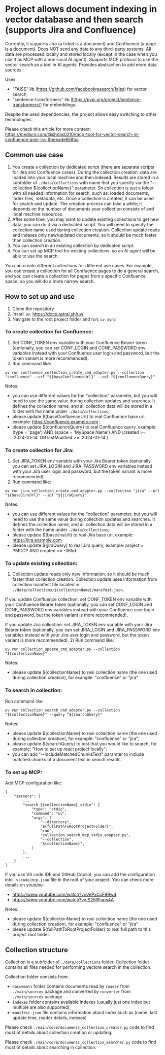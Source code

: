 # Project allows document indexing in vector database and then search (supports Jira and Confluence)

Currently, it supports Jira (a ticket is a document) and Confluence (a page is a document).
Does NOT send any data to any third-party systems. All data are processed locally and stored locally (except in the case when you use it as MCP with a non-local AI agent).
Supports MCP protocol to use the vector search as a tool in AI agents.
Provides abstraction to add more data sources.

Uses:
- "FAISS" lib (https://github.com/facebookresearch/faiss) for vector search;
- "sentence-transformers" lib (https://pypi.org/project/sentence-transformers/) for embeddings.

Despite the used dependencies, the project allows easy switching to other technologies.

Please check this article for more context: https://medium.com/@shnax0210/mcp-tool-for-vector-search-in-confluence-and-jira-6beeade658ba

## Common use case
1) You create a collection by dedicated script (there are separate scripts for Jira and Confluence cases). During the collection creation, data are loaded into your local machine and then indexed. Results are stored in a subfolder of `./data/collections` with name that you specify via the "--collection ${collectionName}" parameter. So collection is just a folder with all needed information for search, such as: loaded documents, index files, metadata, etc. Once a collection is created, it can be used for search and update. The creation process can take a while; it depends on the number of documents your collection consists of and local machine resources.
2) After some time, you may want to update existing collections to get new data, you can do it via a dedicated script. You will need to specify the collection name used during collection creation. Collection update reads and indexes only new/updated documents, so it should be much faster than collection creation.
3) You can search in an existing collection by dedicated script.
4) You can set up MCP tool for existing collections, so an AI agent will be able to use the search.

You can create different collections for different use cases. For example, you can create a collection for all Confluence pages to do a general search, and you can create a collection for pages from a specific Confluence space, so you will do a more narrow search.

## How to set up and use

1) Clone the repository
3) Install `uv`: https://docs.astral.sh/uv/
4) Navigate to the root project folder and run: `uv sync`

### To create collection for Confluence:

1) Set CONF_TOKEN env variable with your Confluence Bearer token (optionally, you can set CONF_LOGIN and CONF_PASSWORD env variables instead with your Confluence user login and password, but the token variant is more recommended).
2) Run command like:
```
uv run confluence_collection_create_cmd_adapter.py --collection "confluence" --url "${baseConfluenceUrl}" --cql "${confluenceQuery}"
```

Notes:
- you can use different values for the "collection" parameter, but you will need to use the same value during collection updates and searches. It defines the collection name, and all collection data will be stored in a folder with the name under `./data/collections`;
- please update ${baseConfluenceUrl} to real Confluence base url, example: https://confluence.example.com ;
- please update ${confluenceQuery} to real Confluence query, example: (type = 'page') AND (space = 'MySpace Name') AND (created >= '2024-01-14' OR lastModified >= '2024-01-14')

### To create collection for Jira:

1) Set JIRA_TOKEN env variable with your Jira Bearer token (optionally, you can set JIRA_LOGIN and JIRA_PASSWORD env variables instead with your Jira user login and password, but the token variant is more recommended).
2) Run command like:
```
uv run jira_collection_create_cmd_adapter.py --collection "jira" --url "${baseJiraUrl}" --jql "${jiraQuery}"
```

Notes:
- you can use different values for the "collection" parameter, but you will need to use the same value during collection updates and searches. It defines the collection name, and all collection data will be stored in a folder with the name under `./data/collections`;
- please update ${baseJiraUrl} to real Jira base url, example: https://jira.example.com
- please update ${jiraQuery} to real Jira query, example: project = PMCCP AND created >= -365d 

### To update existing collection:

1) Collection update reads only new information, so it should be much faster than collection creation. 
Collection update uses information from collection manifest file located in `./data/collections/${collectionName}/manifest.json`. 

If you update Confluence collection: set CONF_TOKEN env variable with your Confluence Bearer token (optionally, you can set CONF_LOGIN and CONF_PASSWORD env variables instead with your Confluence user login and password, but the token variant is more recommended).

If you update Jira collection: set JIRA_TOKEN env variable with your Jira Bearer token (optionally, you can set JIRA_LOGIN and JIRA_PASSWORD env variables instead with your Jira user login and password, but the token variant is more recommended).
2) Run command like:
```
uv run collection_update_cmd_adapter.py --collection "${collectionName}"
```

Notes:
- please update ${collectionName} to real collection name (the one used during collection creation), for example: "confluence" or "jira"

### To search in collection:

Run command like:
```
uv run collection_search_cmd_adapter.py --collection "${collectionName}" --query "${searchQuery}"
```

Notes:
- please update ${collectionName} to real collection name (the one used during collection creation), for example: "confluence" or "jira";
- please update ${searchQuery} to test that you would like to search, for example: "How to set up react project locally";
- you can add "--includeMatchedChunksText" paramter to include matched chunks of a document text in search results.

### To set up MCP:

Add MCP configuration like:
```
{
    "servers": {
        ...
        "search_${collectionName}_stdio": {
            "type": "stdio",
            "command": "uv",
            "args": [
                "--directory",
                "${fullPathToRootProjectFolder}",
                "run",
                "collection_search_mcp_stdio_adapter.py",
                "--collection",
                "${collectionName}",
            ]
        },
        ...
    }
}
```

If you use VS code IDE and GitHub Copilot, you can add the configuration into `.vscode/mcp.json` file in the root of your project.
You can check more details on youtube:
- https://www.youtube.com/watch?v=VePxCcF99w4
- https://www.youtube.com/watch?v=iS25RFups4A

Notes:
- please update ${collectionName} to real collection name (the one used during collection creation), for example: "confluence" or "jira"
- please update ${fullPathToRootProjectFolder} to real full path to this project root folder.

## Collection structure
Collection is a subfolder of `./data/collections` folder.
Collection folder contains all files needed for performing vectore search in the collection.

Collection folder consists from:
- `documents` folder contains documents read by `reader` from `./main/sources` package and converted by `converter` from `./main/sources` package.
- `indexes` folder contains available indexes (usually just one index but multiple are also supported);
- `manifest.json` file contains information about index such as (name, last update time, reader details, indexes)

Please check `./main/core/documents_collection_creator.py` code to find most of details about collection creation or updating.

Please check `./main/core/documents_collection_searcher.py` code to find most of details about searching in collection.
